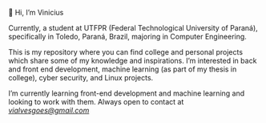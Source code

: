  👋 Hi, I’m Vinicius

  Currently, a student at UTFPR (Federal Technological University of Paraná), specifically in Toledo, Paraná, Brazil, majoring in Computer Engineering.

  This is my repository where you can find college and personal projects which share some of my knowledge and inspirations. I’m interested in back and front end development, machine learning (as part of my thesis in college), cyber security, and Linux projects.
  
  I’m currently learning front-end development and machine learning and looking to work with them. Always open to contact at *vialvesgoes@gmail.com*



<!---
viniciagoes/viniciagoes is a ✨ special ✨ repository because its `README.md` (this file) appears on your GitHub profile.
You can click the Preview link to take a look at your changes.
--->
